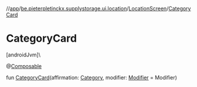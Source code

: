 //[app](../../../index.md)/[be.pieterpletinckx.supplystorage.ui.location](../index.md)/[LocationScreen](index.md)/[CategoryCard](-category-card.md)

# CategoryCard

[androidJvm]\

@[Composable](https://developer.android.com/reference/kotlin/androidx/compose/runtime/Composable.html)

fun [CategoryCard](-category-card.md)(affirmation: [Category](../../be.pieterpletinckx.supplystorage.data/-category/index.md), modifier: [Modifier](https://developer.android.com/reference/kotlin/androidx/compose/ui/Modifier.html) = Modifier)
